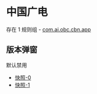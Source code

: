 # 中国广电

存在 1 规则组 - [com.ai.obc.cbn.app](/src/apps/com.ai.obc.cbn.app.ts)

## 版本弹窗

默认禁用

- [快照-0](https://i.gkd.li/i/12617201)
- [快照-1](https://i.gkd.li/i/12655061)
